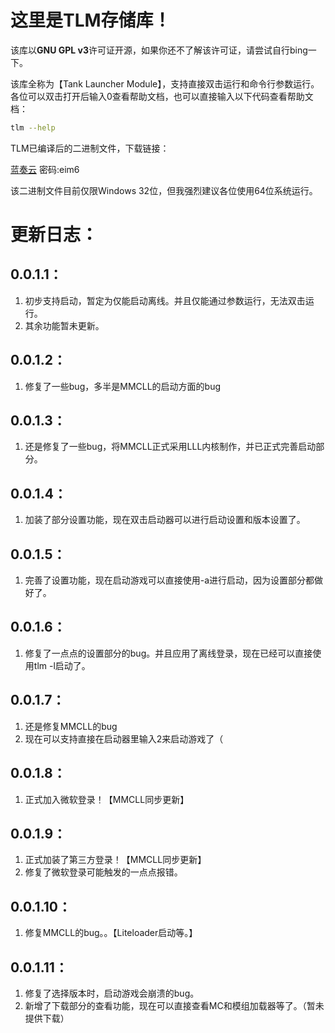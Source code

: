 # 这里是TLM存储库！

该库以**GNU GPL v3**许可证开源，如果你还不了解该许可证，请尝试自行bing一下。

该库全称为【Tank Launcher Module】，支持直接双击运行和命令行参数运行。各位可以双击打开后输入0查看帮助文档，也可以直接输入以下代码查看帮助文档：

```bash
tlm --help
```

TLM已编译后的二进制文件，下载链接：

[蓝奏云](https://wwdy.lanzoub.com/b0sx0e10h)
密码:eim6

该二进制文件目前仅限Windows 32位，但我强烈建议各位使用64位系统运行。

# 更新日志：

## 0.0.1.1：

1. 初步支持启动，暂定为仅能启动离线。并且仅能通过参数运行，无法双击运行。
2. 其余功能暂未更新。

## 0.0.1.2：

1. 修复了一些bug，多半是MMCLL的启动方面的bug

## 0.0.1.3：

1. 还是修复了一些bug，将MMCLL正式采用LLL内核制作，并已正式完善启动部分。

## 0.0.1.4：

1. 加装了部分设置功能，现在双击启动器可以进行启动设置和版本设置了。

## 0.0.1.5：

1. 完善了设置功能，现在启动游戏可以直接使用-a进行启动，因为设置部分都做好了。

## 0.0.1.6：

1. 修复了一点点的设置部分的bug。并且应用了离线登录，现在已经可以直接使用tlm -l启动了。

## 0.0.1.7：

1. 还是修复MMCLL的bug
2. 现在可以支持直接在启动器里输入2来启动游戏了（

## 0.0.1.8：

1. 正式加入微软登录！【MMCLL同步更新】

## 0.0.1.9：

1. 正式加装了第三方登录！【MMCLL同步更新】
2. 修复了微软登录可能触发的一点点报错。

## 0.0.1.10：

1. 修复MMCLL的bug。。【Liteloader启动等。】

## 0.0.1.11：

1. 修复了选择版本时，启动游戏会崩溃的bug。
2. 新增了下载部分的查看功能，现在可以直接查看MC和模组加载器等了。（暂未提供下载）
